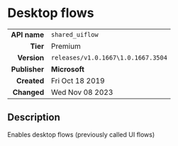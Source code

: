 # Desktop flows
| | |
|-:|-|
|**API name**|`shared_uiflow`|
|**Tier**|Premium|
|**Version**|`releases/v1.0.1667\1.0.1667.3504`|
|**Publisher**|**Microsoft**|
|**Created**|Fri Oct 18 2019|
|**Changed**|Wed Nov 08 2023|

## Description
Enables desktop flows (previously called UI flows)
